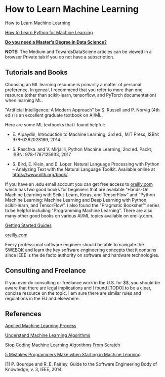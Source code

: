 # How to Learn Machine Learning

[How to Learn Machine Learning](https://link.medium.com/EcMAbfOjkkb)

[How to Learn Python for Machine Learning](https://machinelearningmastery.com/how-to-learn-python-for-machine-learning/)

**[Do you need a Master’s Degree in Data Science?](https://towardsdatascience.com/do-you-need-a-masters-degree-in-data-science-you-are-asking-the-wrong-question-8c83dec8bf1b?source=rss----7f60cf5620c9---4)**

**NOTE:** The Medium and TowardsDataSciene articles can be viewed in a browser Private tab if you do not have a subscription.


## Tutorials and Books

Choosing an ML learning resource is primarliy a matter of personal preference. In geneal, I recommend that you refer to more than one resource (other than scikit-learn, tensorflow, and PyTorch documentation) when learning ML.

"Artificial Intelligence: A Modern Approach" by S. Russell and P. Norvig (4th ed.) is an excellent graduate textbook on AI/ML. 

Here are some ML textbooks that I found helpful:

- E. Alpaydin, Introduction to Machine Learning, 3rd ed., MIT Press, ISBN: 978-0262028189, 2014. 

- S. Raschka. and V. Mirjalili, Python Machine Learning, 2nd ed. Packt, ISBN: 978-1787125933, 2017.

- S. Bird, E. Klein, and E. Loper. Natural Language Processing with Python – Analyzing Text with the Natural Language Toolkit. Available online at https://www.nltk.org/book/.

If you have an .edu email account you can get free access to [oreilly.com](https://www.oreilly.com/) which has two good books for beginners that are available “Hands-On Machine Learning with Scikit-Learn, Keras, and TensorFlow” and “Python Machine Learning: Machine Learning and Deep Learning with Python, scikit-learn, and TensorFlow”. I also found the "Pragmatic Bookshelf" series to be helpful including "Programming Machine Learning". There are also many other good books on various AI/ML topics available on oreilly.com. 

[Getting Started Guides](https://machinelearningmastery.com/start-here/)

[oreilly.com](https://www.oreilly.com/)

Every professional software engineer should be able to navigate the [SWEBOK](https://www.computer.org/education/bodies-of-knowledge/software-engineering/v3) and learn the key software engineering concepts that it contains since IEEE is the de facto authority on software and hardware technologies. 


## Consulting and Freelance

If you ever do consulting or freelance work in the U.S. for $$, you should be aware that there are legal implications and I found [TODO] to be a clear, concise resource on the topic. I am sure there are similar rules and regulations in the EU and elsewhere.


## References

[Applied Machine Learning Process](https://machinelearningmastery.com/start-here/#process)

[Understand Machine Learning Algorithms](https://machinelearningmastery.com/start-here/#algorithms)

[Stop Coding Machine Learning Algorithms From Scratch](https://machinelearningmastery.com/dont-implement-machine-learning-algorithms/)

[5 Mistakes Programmers Make when Starting in Machine Learning](httpsp://machinelearningmastery.com/mistakes-programmers-make-when-starting-in-machine-learning/)


[1] P. Bourque and R. E. Fairley, Guide to the Software Engineering Body of Knowledge, v. 3, IEEE, 2014. 


